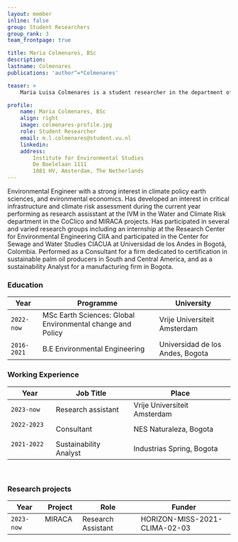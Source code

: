 ```yaml
---
layout: member
inline: false
group: Student Researchers
group_rank: 3
team_frontpage: true

title: Maria Colmenares, BSc
description: 
lastname: Colmenares
publications: 'author^=*Colmenares'

teaser: >
    Maria Luisa Colmenares is a student researcher in the department of Water and Climate Risk (WCR) of the Institute for Environmental Studies (IVM) at Vrije Universiteit Amsterdam.

profile:
    name: Maria Colmenares, BSc
    align: right
    image: colmenares-profile.jpg
    role: Student Researcher
    email: m.l.colmenares@student.vu.nl
    linkedin: 
    address: 
        Institute for Environmental Studies 
        De Boelelaan 1111
        1081 HV, Amsterdam, The Netherlands
---
```

Environmental Engineer with a strong interest in climate policy earth sciences, and evironmental
economics. Has developed an interest in critical infrastructure and climate risk assessment during the current year performing as research assisstant at the IVM in the Water and Climate Risk department in the CoClico and MIRACA projects.  Has participated in several and varied research groups including an internship at the Research Center for Environmental Engineering CIIA and participated in the Center for Sewage and Water Studies CIACUA at Universidad de los Andes in Bogotá, Colombia. Performed as a Consultant for a firm dedicated to certification in sustainable palm oil producers in South and Central America, and as a sustainability Analyst for a manufacturing firm in Bogota. 

### Education 

Year  | Programme | University
-------|-------------------| ----------- 
`2022-now`&nbsp; &nbsp;| MSc Earth Sciences: Global Environmental change and Policy &nbsp;&nbsp; | Vrije Universiteit Amsterdam 
`2016-2021` | B.E Environmental Engineering | Universidad de los Andes, Bogota


### Working Experience

Year  | Job Title | Place 
-------|-------------------| ----------- 
`2023-now` | Research assistant | Vrije Universiteit Amsterdam 
`2022-2023` &nbsp;&nbsp; | Consultant  &nbsp;&nbsp; | NES Naturaleza, Bogota 
`2021-2022` &nbsp;&nbsp; | Sustainability Analyst | Industrias Spring, Bogota

<br>

### Research projects

Year | Project | Role | Funder 
-------|-------------------| ----------- | ---------
`2023-now` &nbsp;&nbsp; | MIRACA  &nbsp;&nbsp;| Research Assistant &nbsp;&nbsp;| HORIZON-MISS-2021-CLIMA-02-03

<br>


